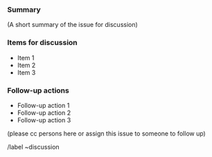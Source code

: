 <!--

Please put short and descriptive title above.

-->

### Summary

(A short summary of the issue for discussion)

### Items for discussion

* Item 1
* Item 2
* Item 3

### Follow-up actions

* Follow-up action 1
* Follow-up action 2
* Follow-up action 3

(please cc persons here or assign this issue to someone to follow up)

/label ~discussion
